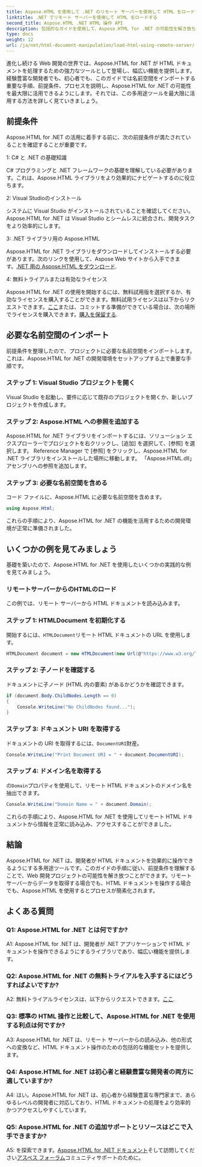 ```yaml
---
title: Aspose.HTML を使用して .NET のリモート サーバーを使用して HTML をロードする
linktitle: .NET でリモート サーバーを使用して HTML をロードする
second_title: Aspose.HTML .NET HTML 操作 API
description: 包括的なガイドを使用して、Aspose.HTML for .NET の可能性を解き放ちます。名前空間をインポートする方法、リモート HTML ドキュメントにアクセスする方法などを学びます。
type: docs
weight: 12
url: /ja/net/html-document-manipulation/load-html-using-remote-server/
---
```


進化し続ける Web 開発の世界では、Aspose.HTML for .NET が HTML ドキュメントを処理するための強力なツールとして登場し、幅広い機能を提供します。経験豊富な開発者でも、初心者でも、このガイドでは名前空間をインポートする重要な手順、前提条件、プロセスを説明し、Aspose.HTML for .NET の可能性を最大限に活用できるようにします。それでは、この多用途ツールを最大限に活用する方法を詳しく見ていきましょう。

## 前提条件

Aspose.HTML for .NET の活用に着手する前に、次の前提条件が満たされていることを確認することが重要です。

1: C# と .NET の基礎知識

C# プログラミングと .NET フレームワークの基礎を理解している必要があります。これは、Aspose.HTML ライブラリをより効果的にナビゲートするのに役立ちます。

2: Visual Studioのインストール

システムに Visual Studio がインストールされていることを確認してください。 Aspose.HTML for .NET は Visual Studio とシームレスに統合され、開発タスクをより効率的にします。

3: .NET ライブラリ用の Aspose.HTML

 Aspose.HTML for .NET ライブラリをダウンロードしてインストールする必要があります。次のリンクを使用して、Aspose Web サイトから入手できます。[.NET 用の Aspose.HTML をダウンロード](https://releases.aspose.com/html/net/).

4: 無料トライアルまたは有効なライセンス

Aspose.HTML for .NET の使用を開始するには、無料試用版を選択するか、有効なライセンスを購入することができます。無料試用ライセンスは以下からリクエストできます。[ここ](https://releases.aspose.com/)または、コミットする準備ができている場合は、次の場所でライセンスを購入できます。[購入を保留する](https://purchase.aspose.com/buy).

## 必要な名前空間のインポート

前提条件を整理したので、プロジェクトに必要な名前空間をインポートします。これは、Aspose.HTML for .NET の開発環境をセットアップする上で重要な手順です。

### ステップ 1: Visual Studio プロジェクトを開く

Visual Studio を起動し、要件に応じて既存のプロジェクトを開くか、新しいプロジェクトを作成します。

### ステップ 2: Aspose.HTML への参照を追加する

Aspose.HTML for .NET ライブラリをインポートするには、ソリューション エクスプローラーでプロジェクトを右クリックし、[追加] を選択して、[参照] を選択します。 Reference Manager で [参照] をクリックし、Aspose.HTML for .NET ライブラリをインストールした場所に移動します。 「Aspose.HTML.dll」アセンブリへの参照を追加します。

### ステップ 3: 必要な名前空間を含める

コード ファイルに、Aspose.HTML に必要な名前空間を含めます。

```csharp
using Aspose.Html;
```

これらの手順により、Aspose.HTML for .NET の機能を活用するための開発環境が正常に準備されました。

## いくつかの例を見てみましょう

基礎を築いたので、Aspose.HTML for .NET を使用したいくつかの実践的な例を見てみましょう。

### リモートサーバーからのHTMLのロード

この例では、リモート サーバーから HTML ドキュメントを読み込みます。

### ステップ 1: HTMLDocument を初期化する

開始するには、`HTMLDocument`リモート HTML ドキュメントの URL を使用します。

```csharp
HTMLDocument document = new HTMLDocument(new Url(@"https://www.w3.org/TR/html5/"));
```

### ステップ 2: 子ノードを確認する

ドキュメントに子ノード (HTML 内の要素) があるかどうかを確認できます。

```csharp
if (document.Body.ChildNodes.Length == 0)
{
    Console.WriteLine("No ChildNodes found...");
}
```

### ステップ 3: ドキュメント URI を取得する

ドキュメントの URI を取得するには、`DocumentURI`財産。

```csharp
Console.WriteLine("Print Document URI = " + document.DocumentURI);
```

### ステップ 4: ドメイン名を取得する

の`Domain`プロパティを使用して、リモート HTML ドキュメントのドメイン名を抽出できます。

```csharp
Console.WriteLine("Domain Name = " + document.Domain);
```

これらの手順により、Aspose.HTML for .NET を使用してリモート HTML ドキュメントから情報を正常に読み込み、アクセスすることができました。

## 結論

Aspose.HTML for .NET は、開発者が HTML ドキュメントを効果的に操作できるようにする多用途ツールです。このガイドの手順に従い、前提条件を理解することで、Web 開発プロジェクトの可能性を解き放つことができます。リモート サーバーからデータを取得する場合でも、HTML ドキュメントを操作する場合でも、Aspose.HTML を使用するとプロセスが簡素化されます。

## よくある質問

### Q1: Aspose.HTML for .NET とは何ですか?

A1: Aspose.HTML for .NET は、開発者が .NET アプリケーションで HTML ドキュメントを操作できるようにするライブラリであり、幅広い機能を提供します。

### Q2: Aspose.HTML for .NET の無料トライアルを入手するにはどうすればよいですか?

 A2: 無料トライアルライセンスは、以下からリクエストできます。[ここ](https://releases.aspose.com/).

### Q3: 標準の HTML 操作と比較して、Aspose.HTML for .NET を使用する利点は何ですか?

A3: Aspose.HTML for .NET は、リモート サーバーからの読み込み、他の形式への変換など、HTML ドキュメント操作のための包括的な機能セットを提供します。

### Q4: Aspose.HTML for .NET は初心者と経験豊富な開発者の両方に適していますか?

A4: はい。Aspose.HTML for .NET は、初心者から経験豊富な専門家まで、あらゆるレベルの開発者に対応しており、HTML ドキュメントの処理をより効率的かつアクセスしやすくしています。

### Q5: Aspose.HTML for .NET の追加サポートとリソースはどこで入手できますか?

 A5: を探索できます。[Aspose.HTML for .NET ドキュメント](https://reference.aspose.com/html/net/)そして訪問してください[アスペス フォーラム](https://forum.aspose.com/)コミュニティサポートのために。